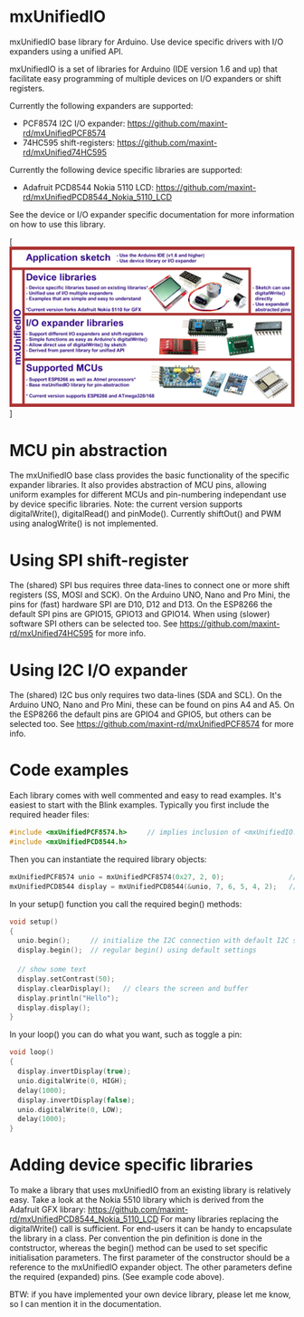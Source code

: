 # mxUnifiedIO
mxUnifiedIO base library for Arduino. Use device specific drivers with I/O expanders using a unified API.

mxUnifiedIO is a set of libraries for Arduino (IDE version 1.6 and up) that facilitate easy programming of
multiple devices on I/O expanders or shift registers.

Currently the following expanders are supported:
- PCF8574 I2C I/O expander: https://github.com/maxint-rd/mxUnifiedPCF8574
- 74HC595 shift-registers: https://github.com/maxint-rd/mxUnified74HC595

Currently the following device specific libraries are supported:
- Adafruit PCD8544 Nokia 5110 LCD: https://github.com/maxint-rd/mxUnifiedPCD8544_Nokia_5110_LCD

See the device or I/O expander specific documentation for more information on how to use this library.

[![mxUnifiedIO library set illustration](https://github.com/maxint-rd/mxUnifiedIO/blob/master/documentation/libraries.png)]

MCU pin abstraction
===================
The mxUnifiedIO base class provides the basic functionality of the specific expander libraries.
It also provides abstraction of MCU pins, allowing uniform examples for different MCUs and
pin-numbering independant use by device specific libraries.
Note: the current version supports digitalWrite(), digitalRead() and pinMode(). Currently shiftOut()
and PWM using analogWrite() is not implemented.

Using SPI shift-register
========================
The (shared) SPI bus requires three data-lines to connect one or more shift
registers (SS, MOSI and SCK).
On the Arduino UNO, Nano and Pro Mini, the pins for (fast) hardware SPI are
D10, D12 and D13. On the ESP8266 the default SPI pins are GPIO15, GPIO13 and
GPIO14. When using (slower) software SPI others can be selected too.
See https://github.com/maxint-rd/mxUnified74HC595 for more info.


Using I2C I/O expander
======================
The (shared) I2C bus only requires two data-lines (SDA and SCL).
On the Arduino UNO, Nano and Pro Mini, these can be found on pins A4 and A5.
On the ESP8266 the default pins are GPIO4 and GPIO5, but others can be
selected too.
See https://github.com/maxint-rd/mxUnifiedPCF8574 for more info.


Code examples
=============
Each library comes with well commented and easy to read examples. It's easiest to
start with the Blink examples. Typically you first include the required header files:
```c++
#include <mxUnifiedPCF8574.h>     // implies inclusion of <mxUnifiedIO.h>
#include <mxUnifiedPCD8544.h>
```

Then you can instantiate the required library objects:
```c++
mxUnifiedPCF8574 unio = mxUnifiedPCF8574(0x27, 2, 0);                // on ESP8266 you can other pins
mxUnifiedPCD8544 display = mxUnifiedPCD8544(&unio, 7, 6, 5, 4, 2);   // best pins for the LCD expander
```

In your setup() function you call the required begin() methods:
```c++
void setup()
{
  unio.begin();     // initialize the I2C connection with default I2C speed. 
  display.begin();  // regular begin() using default settings

  // show some text
  display.setContrast(50);
  display.clearDisplay();   // clears the screen and buffer
  display.println("Hello");
  display.display();
}
```

In your loop() you can do what you want, such as toggle a pin:
```c++
void loop()
{
  display.invertDisplay(true);
  unio.digitalWrite(0, HIGH);
  delay(1000); 
  display.invertDisplay(false);
  unio.digitalWrite(0, LOW);
  delay(1000); 
}
```


Adding device specific libraries
================================
To make a library that uses mxUnifiedIO from an existing library is relatively
easy. Take a look at the Nokia 5510 library which is derived from the Adafruit GFX
library: https://github.com/maxint-rd/mxUnifiedPCD8544_Nokia_5110_LCD
For many libraries replacing the digitalWrite() call is sufficient.
For end-users it can be handy to encapsulate the library in a class.
Per convention the pin definition is done in the contstructor, whereas the begin()
method can be used to set specific initialisation parameters. The first parameter
of the constructor should be a reference to the mxUnifiedIO expander object. The
other parameters define the required (expanded) pins. (See example code above).

BTW: if you have implemented your own device library, please let me know, so I can
mention it in the documentation.
